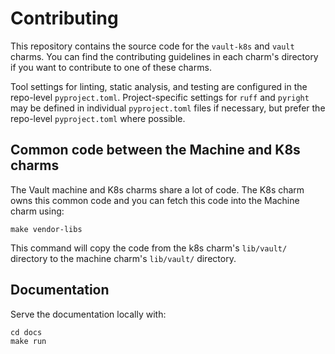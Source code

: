 # Contributing

This repository contains the source code for the `vault-k8s` and `vault` charms. You can find the contributing guidelines in each charm's directory if you want to contribute to one of these charms.

Tool settings for linting, static analysis, and testing are configured in the repo-level `pyproject.toml`. Project-specific settings for `ruff` and `pyright` may be defined in individual `pyproject.toml` files if necessary, but prefer the repo-level `pyproject.toml` where possible.

## Common code between the Machine and K8s charms

The Vault machine and K8s charms share a lot of code. The K8s charm owns this common code and you can fetch this code into the Machine charm using:

```shell
make vendor-libs
```

This command will copy the code from the k8s charm's `lib/vault/` directory to the machine charm's `lib/vault/` directory.

## Documentation

Serve the documentation locally with:

```shell
cd docs
make run
```
